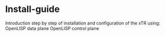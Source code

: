 Install-guide
=============
Introduction step by step of installation and configuration of the xTR using:
OpenLISP data plane
OpenLISP control plane
